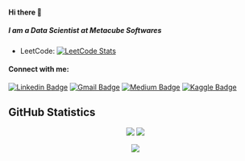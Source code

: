 #### Hi there 👋
##### I am a Data Scientist at Metacube Softwares

- LeetCode: [![LeetCode Stats](https://leetcode-badge-showcase.vercel.app/api?username=pulkitmehtawork1985&theme=tokyonight)
](https://leetcode.com/pulkitmehtawork1985/)

#### Connect with me:

[![Linkedin Badge](https://img.shields.io/badge/-LinkedIn-blue?style=flat-square&logo=Linkedin&logoColor=white&link=https://www.linkedin.com/in/pulkitmehta1985/)](https://www.linkedin.com/in/pulkitmehta1985/)
[![Gmail Badge](https://img.shields.io/badge/-Gmail-c14438?style=flat-square&logo=Gmail&logoColor=white&link=mailto:pulkitmehtawork1985@gmail.com)](mailto:pulkitmehtawork1985@gmail.com)
[![Medium Badge](https://img.shields.io/badge/-Medium-000000?style=flat-square&labelColor=000000&logo=medium&logoColor=white&link=https://medium.com/@pulkitmehtawork1985)](https://medium.com/@pulkitmehtawork1985)
[![Kaggle Badge](https://img.shields.io/badge/-Kaggle-20BEFF?style=flat-square&logo=Kaggle&logoColor=white&link=https://www.kaggle.com/pulkitmehtawork1985)](https://www.kaggle.com/pulkitmehtawork1985) 


## GitHub Statistics

<p align = "center">
  <img src = "https://github-readme-stats.vercel.app/api?username=pulkitmehtawork&hide=prs&show_icons=true&count_private=true&title_color=fff&icon_color=79ff97&bg_color=151515&theme=tokyonight&line_height=40">
  <img src = "https://github-readme-stats.vercel.app/api/top-langs/?username=pulkitmehtawork&hide=css,java,html&title_color=fff&bg_color=151515&theme=tokyonight">
</p>


<p align='center'>
  <img align='center' src="https://visitor-badge.glitch.me/badge?page_id=pulkitmehtawork.visitor-badge">
<p/>

